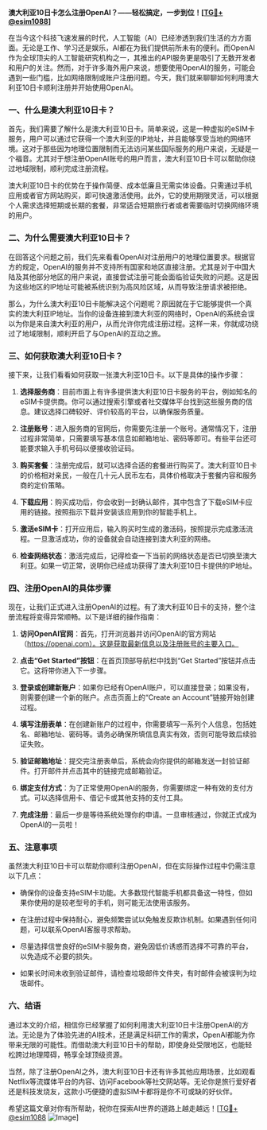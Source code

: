 **澳大利亚10日卡怎么注册OpenAI？——轻松搞定，一步到位！[[TG💪+ @esim1088](https://t.me/s/esim1088)]**

在当今这个科技飞速发展的时代，人工智能（AI）已经渗透到我们生活的方方面面。无论是工作、学习还是娱乐，AI都在为我们提供前所未有的便利。而OpenAI作为全球顶尖的人工智能研究机构之一，其推出的API服务更是吸引了无数开发者和用户的关注。然而，对于许多海外用户来说，想要使用OpenAI的服务，可能会遇到一些门槛，比如网络限制或账户注册问题。今天，我们就来聊聊如何利用澳大利亚10日卡顺利注册并开始使用OpenAI。

### 一、什么是澳大利亚10日卡？

首先，我们需要了解什么是澳大利亚10日卡。简单来说，这是一种虚拟的eSIM卡服务，用户可以通过它获得一个澳大利亚的IP地址，并且能够享受当地的网络环境。这对于那些因为地理位置限制而无法访问某些国际服务的用户来说，无疑是一个福音。尤其对于想注册OpenAI账号的用户而言，澳大利亚10日卡可以帮助你绕过地域限制，顺利完成注册流程。

澳大利亚10日卡的优势在于操作简便、成本低廉且无需实体设备。只需通过手机应用或者官方网站购买，即可快速激活使用。此外，它的使用期限灵活，可以根据个人需求选择短期或长期的套餐，非常适合短期旅行者或者需要临时切换网络环境的用户。

### 二、为什么需要澳大利亚10日卡？

在回答这个问题之前，我们先来看看OpenAI对注册用户的地理位置要求。根据官方的规定，OpenAI的服务并不支持所有国家和地区直接注册。尤其是对于中国大陆及其他部分地区的用户来说，直接尝试注册可能会面临验证失败的问题。这是因为这些地区的IP地址可能被系统识别为高风险区域，从而导致注册请求被拒绝。

那么，为什么澳大利亚10日卡能解决这个问题呢？原因就在于它能够提供一个真实的澳大利亚IP地址。当你的设备连接到澳大利亚的网络时，OpenAI的系统会误以为你是来自澳大利亚的用户，从而允许你完成注册过程。这样一来，你就成功绕过了地域限制，顺利开启了与OpenAI的互动之旅。

### 三、如何获取澳大利亚10日卡？

接下来，让我们看看如何获取一张澳大利亚10日卡。以下是具体的操作步骤：

1. **选择服务商**：目前市面上有许多提供澳大利亚10日卡服务的平台，例如知名的eSIM卡提供商。你可以通过搜索引擎或者社交媒体平台找到这些服务商的信息。建议选择口碑较好、评价较高的平台，以确保服务质量。

2. **注册账号**：进入服务商的官网后，你需要先注册一个账号。通常情况下，注册过程非常简单，只需要填写基本信息如邮箱地址、密码等即可。有些平台还可能要求输入手机号码以便接收验证码。

3. **购买套餐**：注册完成后，就可以选择合适的套餐进行购买了。澳大利亚10日卡的价格相对亲民，一般在几十元人民币左右，具体价格取决于套餐内容和服务商的定价策略。

4. **下载应用**：购买成功后，你会收到一封确认邮件，其中包含了下载eSIM卡应用的链接。按照指示下载并安装该应用到你的智能手机上。

5. **激活eSIM卡**：打开应用后，输入购买时生成的激活码，按照提示完成激活流程。一旦激活成功，你的设备就会自动连接到澳大利亚的网络。

6. **检查网络状态**：激活完成后，记得检查一下当前的网络状态是否已切换至澳大利亚。如果一切正常，说明你已经成功获得了澳大利亚10日卡提供的IP地址。

### 四、注册OpenAI的具体步骤

现在，让我们正式进入注册OpenAI的过程。有了澳大利亚10日卡的支持，整个注册流程将变得异常顺畅。以下是详细的操作指南：

1. **访问OpenAI官网**：首先，打开浏览器并访问OpenAI的官方网站（https://openai.com）。这是获取最新信息以及注册账号的主要入口。

2. **点击“Get Started”按钮**：在首页顶部导航栏中找到“Get Started”按钮并点击它。这将带你进入下一步骤。

3. **登录或创建新账户**：如果你已经有OpenAI账户，可以直接登录；如果没有，则需要创建一个新的账户。点击页面上的“Create an Account”链接开始创建过程。

4. **填写注册表单**：在创建新账户的过程中，你需要填写一系列个人信息，包括姓名、邮箱地址、密码等。请务必确保所填信息真实有效，否则可能导致后续验证失败。

5. **验证邮箱地址**：提交完注册表单后，系统会向你提供的邮箱发送一封验证邮件。打开邮件并点击其中的链接完成邮箱验证。

6. **绑定支付方式**：为了正常使用OpenAI的服务，你需要绑定一种有效的支付方式。可以选择信用卡、借记卡或其他支持的支付工具。

7. **完成注册**：最后一步是等待系统处理你的申请。一旦审核通过，你就正式成为OpenAI的一员啦！

### 五、注意事项

虽然澳大利亚10日卡可以帮助你顺利注册OpenAI，但在实际操作过程中仍需注意以下几点：

- 确保你的设备支持eSIM卡功能。大多数现代智能手机都具备这一特性，但如果你使用的是较老型号的手机，则可能无法使用该服务。
  
- 在注册过程中保持耐心，避免频繁尝试以免触发反欺诈机制。如果遇到任何问题，可以联系OpenAI客服寻求帮助。

- 尽量选择信誉良好的eSIM卡服务商，避免因低价诱惑而选择不可靠的平台，以免造成不必要的损失。

- 如果长时间未收到验证邮件，请检查垃圾邮件文件夹，有时邮件会被误判为垃圾邮件。

### 六、结语

通过本文的介绍，相信你已经掌握了如何利用澳大利亚10日卡注册OpenAI的方法。无论是为了体验先进的AI技术，还是满足科研工作的需求，OpenAI都能为你带来无限的可能性。而借助澳大利亚10日卡的帮助，即使身处受限地区，也能轻松跨过地理障碍，畅享全球顶级资源。

当然，除了注册OpenAI之外，澳大利亚10日卡还有许多其他应用场景，比如观看Netflix等流媒体平台的内容、访问Facebook等社交网站等。无论你是旅行爱好者还是科技发烧友，这款小巧便捷的虚拟SIM卡都将是你不可或缺的好伙伴。

希望这篇文章对你有所帮助，祝你在探索AI世界的道路上越走越远！[[TG💪+ @esim1088](https://t.me/s/esim1088) ![Image](https://i.postimg.cc/4NQfJmqS/Snipaste-2025-05-13-00-14-12.png)]